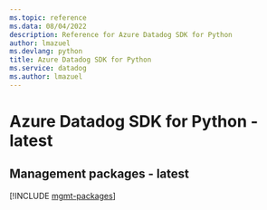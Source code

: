 ```yaml
---
ms.topic: reference
ms.data: 08/04/2022
description: Reference for Azure Datadog SDK for Python
author: lmazuel
ms.devlang: python
title: Azure Datadog SDK for Python
ms.service: datadog
ms.author: lmazuel
---
```

# Azure Datadog SDK for Python - latest

## Management packages - latest
[!INCLUDE [mgmt-packages](datadog-mgmt-index.md)]